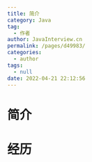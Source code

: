```yaml
---
title: 简介
category: Java
tag: 
  - 作者
author: JavaInterview.cn
permalink: /pages/d49983/
categories: 
  - author
tags: 
  - null
date: 2022-04-21 22:12:56
---
```


# 简介



# 经历

